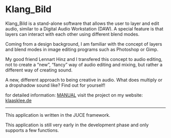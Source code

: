 # Klang_Bild

Klang_Bild is a stand-alone software that allows the user to layer and edit audio, similar to a Digital Audio Workstation (DAW).
A special feature is that layers can interact with each other using different blend modes.

Coming from a design background, I am familiar with the concept of layers and blend modes in image editing programs such as Photoshop or Gimp.

My good friend Lennart Hinz and I transfered this concept to audio editing, not to create a “new”, “fancy” way of audio editing and mixing, but rather a different way of creating sound.

A new, different approach to being creative in audio.
What does multiply or a dropshadow sound like?
Find out for yourself!

for detailed information:
[MANUAL](https://github.com/klaasklee/Klang_Bild/blob/main/documentation/Klang_Bild_MANUAL_11.pdf)
visit the project on my website:
[klaasklee.de](https://klaasklee.de/work/klang_bild/)

---

This application is written in the JUCE framework.

This application is still very early in the development phase and only supports a few functions.

